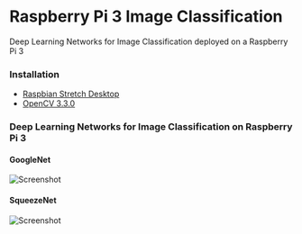 Raspberry Pi 3 Image Classification
=======
Deep Learning Networks for Image Classification deployed on a Raspberry Pi 3

### Installation
- [Raspbian Stretch Desktop](https://www.raspberrypi.org/documentation/installation/installing-images/linux.md)
- [OpenCV 3.3.0](https://www.pyimagesearch.com/2017/10/09/optimizing-opencv-on-the-raspberry-pi)

### Deep Learning Networks for Image Classification on Raspberry Pi 3
#### GoogleNet  
![Screenshot](GoogleNet/result_space_shuttle.png)
#### SqueezeNet
![Screenshot](SqueezeNet/result_drake.png)
